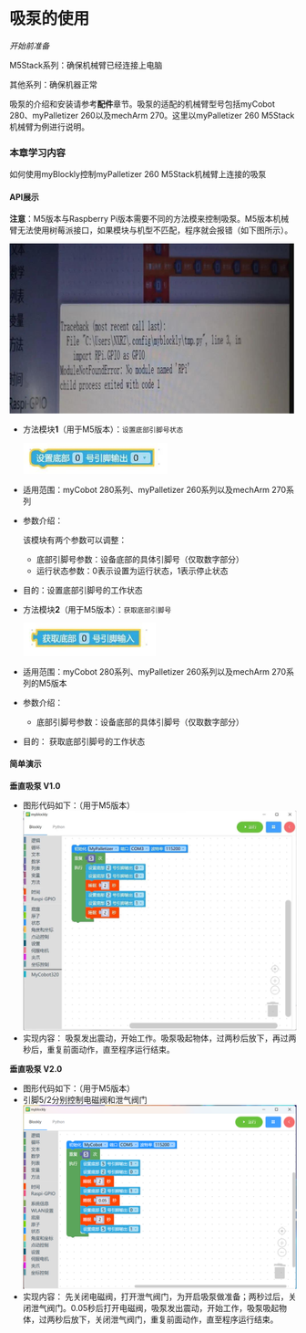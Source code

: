 # 吸泵的使用

<i>开始前准备</i>

M5Stack系列：确保机械臂已经连接上电脑

其他系列：确保机器正常

吸泵的介绍和安装请参考**配件**章节。吸泵的适配的机械臂型号包括myCobot 280、myPalletizer 260以及mechArm 270。这里以myPalletizer 260 M5Stack机械臂为例进行说明。

### 本章学习内容

如何使用myBlockly控制myPalletizer 260 M5Stack机械臂上连接的吸泵

#### API展示

**注意**：M5版本与Raspberry Pi版本需要不同的方法模来控制吸泵。M5版本机械臂无法使用树莓派接口，如果模块与机型不匹配，程序就会报错（如下图所示）。

<img src="../../../../resources/3-FunctionsAndApplications/6.developmentGuide/myBlocklyAndUlFlow/myblocklyTutorials/SuctionPump/M5报错.jpg" style="zoom: 50%;" />



* 方法模块**1**（用于M5版本）：`设置底部引脚号状态`

  <img src="../../../../resources/3-FunctionsAndApplications/6.developmentGuide/myBlocklyAndUlFlow/myblocklyTutorials/SuctionPump/底部引脚输出.jpg" style="zoom: 67%;" />

* 适用范围：myCobot 280系列、myPalletizer 260系列以及mechArm 270系列

* 参数介绍：

  该模块有两个参数可以调整：

  * 底部引脚号参数：设备底部的具体引脚号（仅取数字部分）
  * 运行状态参数：0表示设置为运行状态，1表示停止状态

* 目的：设置底部引脚号的工作状态

  

* 方法模块**2**（用于M5版本）：`获取底部引脚号`

  <img src="../../../../resources/3-FunctionsAndApplications/6.developmentGuide/myBlocklyAndUlFlow/myblocklyTutorials/SuctionPump/底部引脚输入.jpg" style="zoom: 67%;" />

* 适用范围：myCobot 280系列、myPalletizer 260系列以及mechArm 270系列的M5版本

* 参数介绍：

  * 底部引脚号参数：设备底部的具体引脚号（仅取数字部分）

* 目的： 获取底部引脚号的工作状态

#### 简单演示

**垂直吸泵 V1.0**
* 图形代码如下：（用于M5版本）
  <img src="../../../../resources/3-FunctionsAndApplications/6.developmentGuide/myBlocklyAndUlFlow/myblocklyTutorials/SuctionPump/吸泵demo.jpg" style="zoom: 50%;" />
* 实现内容：
  吸泵发出震动，开始工作。吸泵吸起物体，过两秒后放下，再过两秒后，重复前面动作，直至程序运行结束。  

**垂直吸泵 V2.0**
* 图形代码如下：（用于M5版本）
* 引脚5/2分别控制电磁阀和泄气阀门
  <img src="../../../../resources/3-FunctionsAndApplications/6.developmentGuide/myBlocklyAndUlFlow/myblocklyTutorials/SuctionPump/吸泵2.0demo.png" style="zoom: 50%;" />
* 实现内容：
  先关闭电磁阀，打开泄气阀门，为开启吸泵做准备；两秒过后，关闭泄气阀门。0.05秒后打开电磁阀，吸泵发出震动，开始工作，吸泵吸起物体，过两秒后放下，关闭泄气阀门，重复前面动作，直至程序运行结束。